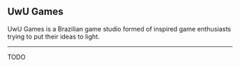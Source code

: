 ## UwU Games


UwU Games is a Brazilian game studio formed of inspired game enthusiasts trying to put their ideas to light.


---

TODO

